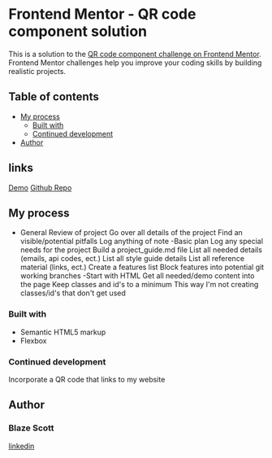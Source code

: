 # Frontend Mentor - QR code component solution

This is a solution to the [QR code component challenge on Frontend Mentor](https://www.frontendmentor.io/challenges/qr-code-component-iux_sIO_H). Frontend Mentor challenges help you improve your coding skills by building realistic projects. 

## Table of contents

- [My process](#my-process)
  - [Built with](#built-with)
  - [Continued development](#continued-development)
- [Author](#author)


## links

[Demo](https://ablueblaze.github.io/FM-003-qr-card/)
[Github Repo](https://github.com/ablueblaze/FM-003-qr-card)

## My process

  - General Review of project
    Go over all details of the project
    Find an visible/potential pitfalls
    Log anything of note
  -Basic plan
    Log any special needs for the project
    Build a project_guide.md file
      List all needed details (emails, api codes, ect.)
      List all style guide details
      List all reference material (links, ect.)
      Create a features list
        Block features into potential git working branches
  -Start with HTML
    Get all needed/demo content into the page
    Keep classes and id's to a minimum
      This way I'm not creating classes/id's that don't get used

### Built with

- Semantic HTML5 markup
- Flexbox

### Continued development

Incorporate a QR code that links to my website

## Author

### Blaze Scott

[linkedin](https://www.linkedin.com/in/blaze-scott-3672b891/)
